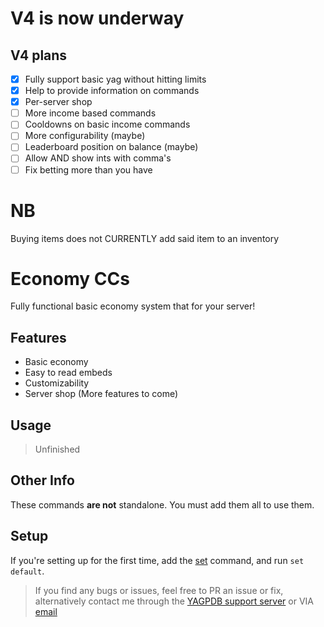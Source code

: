 # V4 is now underway

## V4 plans
- [X] Fully support basic yag without hitting limits
- [X] Help to provide information on commands
- [X] Per-server shop
- [ ] More income based commands
- [ ] Cooldowns on basic income commands
- [ ] More configurability (maybe)
- [ ] Leaderboard position on balance (maybe)
- [ ] Allow AND show ints with comma's
- [ ] Fix betting more than you have

# NB
Buying items does not CURRENTLY add said item to an inventory
# Economy CCs
Fully functional basic economy system that for your server!

## Features
- Basic economy
- Easy to read embeds
- Customizability
- Server shop (More features to come)

## Usage

> Unfinished

## Other Info
These commands **are not** standalone. You must add them all to use them.

## Setup
If you're setting up for the first time, add the [set](https://github.com/ranger-4297/yagpdb-ccs/blob/main/Economy/V3/Settings/Set.cc.go) command, and run `set default`.


<blockquote>If you find any bugs or issues, feel free to PR an issue or fix, alternatively contact me through the <a href="https://discord.gg/4uY54rw">YAGPDB support server</a> or VIA <a href="mailto:a.rhyker@gmail.com">email</a></blockquote>